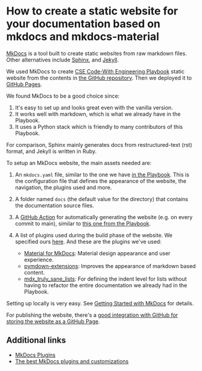 # How to create a static website for your documentation based on mkdocs and mkdocs-material

[MkDocs](https://www.mkdocs.org/) is a tool built to create static websites from raw markdown files. Other alternatives include [Sphinx](https://www.sphinx-doc.org/en/master/), and [Jekyll](https://jekyllrb.com/).

We used MkDocs to create [CSE Code-With Engineering Playbook](https://microsoft.github.io/code-with-engineering-playbook/) static website from the contents in [the GitHub repository](https://github.com/microsoft/code-with-engineering-playbook). Then we deployed it to [GitHub Pages](https://pages.github.com/).

We found MkDocs to be a good choice since:

1. It's easy to set up and looks great even with the vanilla version.
2. It works well with markdown, which is what we already have in the Playbook.
3. It uses a Python stack which is friendly to many contributors of this Playbook.

For comparison, Sphinx mainly generates docs from restructured-text (rst) format, and Jekyll is written in Ruby.

To setup an MkDocs website, the main assets needed are:

1. An `mkdocs.yaml` file, similar to the one we have [in the Playbook](https://github.com/microsoft/code-with-engineering-playbook/blob/main/mkdocs.yml). This is the configuration file that defines the appearance of the website, the navigation, the plugins used and more.
2. A folder named `docs` (the default value for the directory) that contains the documentation source files.
3. A [GitHub Action](https://docs.github.com/actions/learn-github-actions/understanding-github-actions) for automatically generating the website (e.g. on every commit to main), similar to [this one from the Playbook](https://github.com/microsoft/code-with-engineering-playbook/blob/main/.github/workflows/mkdocs.yml).
4. A list of plugins used during the build phase of the website. We specified ours [here](https://github.com/microsoft/code-with-engineering-playbook/blob/main/requirements-docs.txt). And these are the plugins we've used:

    - [Material for MkDocs](https://squidfunk.github.io/mkdocs-material/): Material design appearance and user experience.
    - [pymdown-extensions](https://facelessuser.github.io/pymdown-extensions/): Improves the appearance of markdown based content.
    - [mdx_truly_sane_lists](https://github.com/radude/mdx_truly_sane_lists): For defining the indent level for lists without having to refactor the entire documentation we already had in the Playbook.

Setting up locally is very easy. See [Getting Started with MkDocs](https://www.mkdocs.org/getting-started/) for details.

For publishing the website, there's a [good integration with GitHub for storing the website as a GitHub Page](https://www.mkdocs.org/user-guide/deploying-your-docs/).

## Additional links

- [MkDocs Plugins](https://github.com/mkdocs/mkdocs/wiki/MkDocs-Plugins)
- [The best MkDocs plugins and customizations](https://chrieke.medium.com/the-best-mkdocs-plugins-and-customizations-fc820eb19759)
